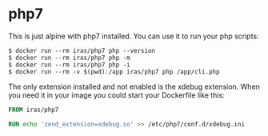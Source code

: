 # php7

This is just alpine with php7 installed. You can use it to run your php scripts:

```console
$ docker run --rm iras/php7 php --version
$ docker run --rm iras/php7 php -m
$ docker run --rm iras/php7 php -i
$ docker run --rm -v $(pwd):/app iras/php7 php /app/cli.php
```

The only extension installed and not enabled is the xdebug extension. When you need it in your image you could start
your Dockerfile like this:

```Dockerfile
FROM iras/php7

RUN echo 'zend_extension=xdebug.so' >> /etc/php7/conf.d/xdebug.ini
```

